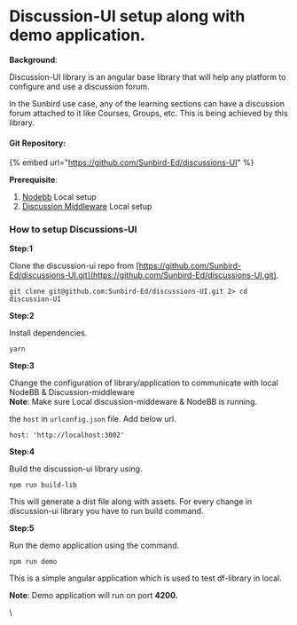 # Discussion-UI setup along with demo application.

**Background**:

Discussion-UI library is an angular base library that will help any platform to configure and use a discussion forum.

In the Sunbird use case, any of the learning sections can have a discussion forum attached to it like Courses, Groups, etc. This is being achieved by this library.

#### Git Repository: <a href="#git-repository" id="git-repository"></a>

{% embed url="https://github.com/Sunbird-Ed/discussions-UI" %}

**Prerequisite**:

1. [Nodebb](nodebb-setup.md#nodebb) Local setup
2. [Discussion Middleware](discussion-middleware.md) Local setup

### How to setup Discussions-UI

**Step:1**

Clone the discussion-ui repo from [https://github.com/Sunbird-Ed/discussions-UI.git](https://github.com/Sunbird-Ed/discussions-UI.git).

```
git clone git@github.com:Sunbird-Ed/discussions-UI.git 2> cd discussion-UI
```

**Step:2**

Install dependencies.

```
yarn
```

**Step:3**

Change the configuration of library/application to communicate with local NodeBB & Discussion-middleware\
**Note**: Make sure Local discussion-middeware & NodeBB is running.

the `host` in `urlconfig.json` file. Add below url.

```
host: 'http://localhost:3002'
```

**Step:4**

Build the discussion-ui library using.

```
npm run build-lib
```

This will generate a dist file along with assets. For every change in discussion-ui library you have to run build command.

**Step:5**

Run the demo application using the command.

```
npm run demo
```

This is a simple angular application which is used to test df-library in local.

**Note**: Demo application will run on port **4200.**

\\
